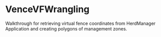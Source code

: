 # VenceVFWrangling
Walkthrough for retrieving virtual fence coordinates from HerdManager Application and creating polygons of management zones. 
